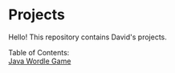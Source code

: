 # Projects

Hello! This repository contains David's projects.

Table of Contents:  
[Java Wordle Game](https://github.com/shooby-d/projects/tree/main/Wordle)
